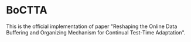 # BoCTTA
This is the official implementation of paper "Reshaping the Online Data Buffering and Organizing Mechanism for Continual Test-Time Adaptation".
